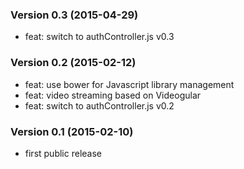 ### Version 0.3 (2015-04-29)

 - feat: switch to authController.js v0.3

### Version 0.2 (2015-02-12)

  - feat: use bower for Javascript library management
  - feat: video streaming based on Videogular
  - feat: switch to authController.js v0.2

### Version 0.1 (2015-02-10)

  - first public release
  